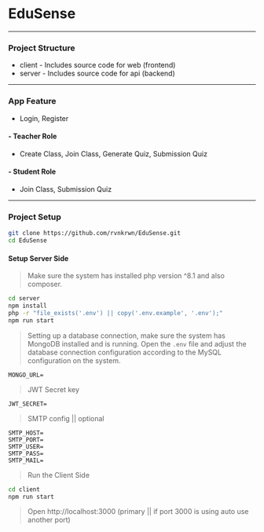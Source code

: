 # EduSense
<hr/>

### Project Structure
- client \- Includes source code for web (frontend)
- server \- Includes source code for api (backend)
<hr/>

### App Feature
- Login, Register
#### - Teacher Role
- Create Class, Join Class, Generate Quiz, Submission Quiz
#### - Student Role
- Join Class, Submission Quiz

<hr/>

### Project Setup
```bash
git clone https://github.com/rvnkrwn/EduSense.git
cd EduSense
```

#### Setup Server Side
> Make sure the system has installed php version ^8.1 and also composer.
```bash
cd server
npm install
php -r "file_exists('.env') || copy('.env.example', '.env');"
npm run start
```
> Setting up a database connection, make sure the system has MongoDB installed and is running. Open the `.env` file and adjust the database connection configuration according to the MySQL configuration on the system.
```env
MONGO_URL=
```
> JWT Secret key
```env
JWT_SECRET=
```
> SMTP config || optional
```env
SMTP_HOST=
SMTP_PORT=
SMTP_USER=
SMTP_PASS=
SMTP_MAIL=
```
> Run the Client Side
```bash
cd client
npm run start
```
> Open http://localhost:3000 (primary || if port 3000 is using auto use another port)